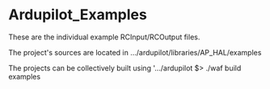 # Ardupilot_Examples
These are the individual example RCInput/RCOutput files.

The project's sources are located in .../ardupilot/libraries/AP_HAL/examples

The projects can be collectively built using '.../ardupilot $> ./waf build examples

